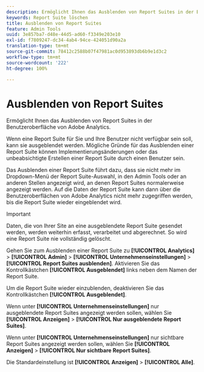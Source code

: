 ```yaml
---
description: Ermöglicht Ihnen das Ausblenden von Report Suites in der Benutzeroberfläche von Adobe Analytics.
keywords: Report Suite löschen
title: Ausblenden von Report Suites
feature: Admin Tools
uuid: 3e857ba7-d48e-44d5-ad60-f3349e203e10
exl-id: f7809247-dc34-4ab4-94ce-424051d90a2a
translation-type: tm+mt
source-git-commit: 78412c2588b07f47981ac0d953893db6b9e1d3c2
workflow-type: tm+mt
source-wordcount: '222'
ht-degree: 100%

---
```


# Ausblenden von Report Suites

Ermöglicht Ihnen das Ausblenden von Report Suites in der Benutzeroberfläche von Adobe Analytics.

Wenn eine Report Suite für Sie und Ihre Benutzer nicht verfügbar sein soll, kann sie ausgeblendet werden. Mögliche Gründe für das Ausblenden einer Report Suite können Implementierungsänderungen oder das unbeabsichtigte Erstellen einer Report Suite durch einen Benutzer sein.

Das Ausblenden einer Report Suite führt dazu, dass sie nicht mehr im Dropdown-Menü der Report Suite-Auswahl, in den Admin Tools oder an anderen Stellen angezeigt wird, an denen Report Suites normalerweise angezeigt werden. Auf die Daten der Report Suite kann dann über die Benutzeroberflächen von Adobe Analytics nicht mehr zugegriffen werden, bis die Report Suite wieder eingeblendet wird.

>[!IMPORTANT]
>
>Daten, die von Ihrer Site an eine ausgeblendete Report Suite gesendet werden, werden weiterhin erfasst, verarbeitet und abgerechnet. So wird eine Report Suite nie vollständig gelöscht.

Gehen Sie zum Ausblenden einer Report Suite zu **[!UICONTROL Analytics]** > **[!UICONTROL Admin]** > **[!UICONTROL Unternehmenseinstellungen]** > **[!UICONTROL Report Suites ausblenden]**. Aktivieren Sie das Kontrollkästchen **[!UICONTROL Ausgeblendet]** links neben dem Namen der Report Suite.

Um die Report Suite wieder einzublenden, deaktivieren Sie das Kontrollkästchen **[!UICONTROL Ausgeblendet]**.

Wenn unter **[!UICONTROL Unternehmenseinstellungen]** nur ausgeblendete Report Suites angezeigt werden sollen, wählen Sie **[!UICONTROL Anzeigen]** > **[!UICONTROL Nur ausgeblendete Report Suites]**.

Wenn unter **[!UICONTROL Unternehmenseinstellungen]** nur sichtbare Report Suites angezeigt werden sollen, wählen Sie **[!UICONTROL Anzeigen]** > **[!UICONTROL Nur sichtbare Report Suites]**.

Die Standardeinstellung ist **[!UICONTROL Anzeigen]** > **[!UICONTROL Alle]**.
